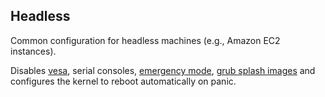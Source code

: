 ## Headless

Common configuration for headless machines (e.g., Amazon EC2 instances).

Disables [vesa](options.html#opt-boot.vesa), serial consoles, [emergency mode](options.html#opt-systemd.enableEmergencyMode), [grub splash images](options.html#opt-boot.loader.grub.splashImage) and configures the kernel to reboot automatically on panic.
